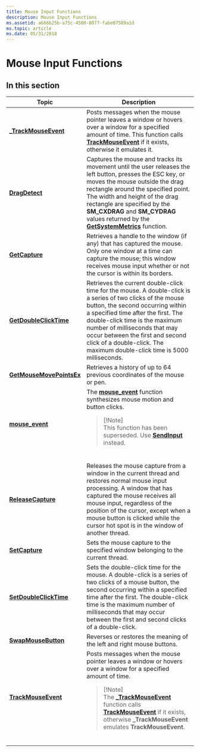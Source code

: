 ```yaml
---
title: Mouse Input Functions
description: Mouse Input Functions
ms.assetid: a666b25b-a75c-4500-8077-fabe07589a1d
ms.topic: article
ms.date: 05/31/2018
---
```


# Mouse Input Functions


## In this section




| Topic | Description | 
|-------|-------------|
| <a href="/windows/win32/api/commctrl/nf-commctrl-_trackmouseevent"><strong>_TrackMouseEvent</strong></a><br /> | Posts messages when the mouse pointer leaves a window or hovers over a window for a specified amount of time. This function calls <a href="/windows/desktop/api/winuser/nf-winuser-trackmouseevent"><strong>TrackMouseEvent</strong></a> if it exists, otherwise it emulates it.<br /> | 
| <a href="/windows/desktop/api/winuser/nf-winuser-dragdetect"><strong>DragDetect</strong></a><br /> | Captures the mouse and tracks its movement until the user releases the left button, presses the ESC key, or moves the mouse outside the drag rectangle around the specified point. The width and height of the drag rectangle are specified by the <strong>SM_CXDRAG</strong> and <strong>SM_CYDRAG</strong> values returned by the <a href="/windows/desktop/api/winuser/nf-winuser-getsystemmetrics"><strong>GetSystemMetrics</strong></a> function.<br /> | 
| <a href="/windows/desktop/api/winuser/nf-winuser-getcapture"><strong>GetCapture</strong></a><br /> | Retrieves a handle to the window (if any) that has captured the mouse. Only one window at a time can capture the mouse; this window receives mouse input whether or not the cursor is within its borders. <br /> | 
| <a href="/windows/desktop/api/winuser/nf-winuser-getdoubleclicktime"><strong>GetDoubleClickTime</strong></a><br /> | Retrieves the current double-click time for the mouse. A double-click is a series of two clicks of the mouse button, the second occurring within a specified time after the first. The double-click time is the maximum number of milliseconds that may occur between the first and second click of a double-click. The maximum double-click time is 5000 milliseconds.<br /> | 
| <a href="/windows/desktop/api/winuser/nf-winuser-getmousemovepointsex"><strong>GetMouseMovePointsEx</strong></a><br /> | Retrieves a history of up to 64 previous coordinates of the mouse or pen.<br /> | 
| <a href="/windows/desktop/api/winuser/nf-winuser-mouse_event"><strong>mouse_event</strong></a><br /> | The <a href="/windows/desktop/api/winuser/nf-winuser-mouse_event"><strong>mouse_event</strong></a> function synthesizes mouse motion and button clicks.<br /><blockquote>[!Note]<br />This function has been superseded. Use <a href="/windows/desktop/api/winuser/nf-winuser-sendinput"><strong>SendInput</strong></a> instead.</blockquote><br /> | 
| <a href="/windows/desktop/api/winuser/nf-winuser-releasecapture"><strong>ReleaseCapture</strong></a><br /> | Releases the mouse capture from a window in the current thread and restores normal mouse input processing. A window that has captured the mouse receives all mouse input, regardless of the position of the cursor, except when a mouse button is clicked while the cursor hot spot is in the window of another thread. <br /> | 
| <a href="/windows/desktop/api/winuser/nf-winuser-setcapture"><strong>SetCapture</strong></a><br /> | Sets the mouse capture to the specified window belonging to the current thread.<br /> | 
| <a href="/windows/desktop/api/winuser/nf-winuser-setdoubleclicktime"><strong>SetDoubleClickTime</strong></a><br /> | Sets the double-click time for the mouse. A double-click is a series of two clicks of a mouse button, the second occurring within a specified time after the first. The double-click time is the maximum number of milliseconds that may occur between the first and second clicks of a double-click. <br /> | 
| <a href="/windows/desktop/api/winuser/nf-winuser-swapmousebutton"><strong>SwapMouseButton</strong></a><br /> | Reverses or restores the meaning of the left and right mouse buttons. <br /> | 
| <a href="/windows/desktop/api/winuser/nf-winuser-trackmouseevent"><strong>TrackMouseEvent</strong></a><br /> | Posts messages when the mouse pointer leaves a window or hovers over a window for a specified amount of time.<br /><blockquote>[!Note]<br />The <a href="/windows/win32/api/commctrl/nf-commctrl-_trackmouseevent"><strong>_TrackMouseEvent</strong></a> function calls <a href="/windows/desktop/api/winuser/nf-winuser-trackmouseevent"><strong>TrackMouseEvent</strong></a> if it exists, otherwise <strong>_TrackMouseEvent</strong> emulates <strong>TrackMouseEvent</strong>.</blockquote><br /> | 




 

 

